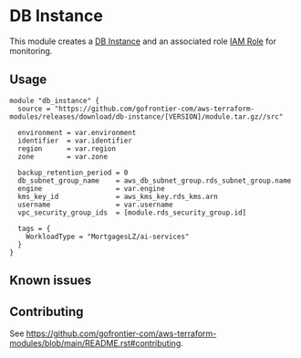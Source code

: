 # DB Instance

This module creates a [DB Instance](https://registry.terraform.io/providers/hashicorp/aws/latest/docs/resources/db_instance) and an associated role [IAM Role](https://registry.terraform.io/providers/hashicorp/aws/latest/docs/resources/iam_role) for monitoring.

## Usage

```hcl
module "db_instance" {
  source = "https://github.com/gofrontier-com/aws-terraform-modules/releases/download/db-instance/[VERSION]/module.tar.gz//src"

  environment = var.environment
  identifier  = var.identifier
  region      = var.region
  zone        = var.zone

  backup_retention_period = 0
  db_subnet_group_name    = aws_db_subnet_group.rds_subnet_group.name
  engine                  = var.engine
  kms_key_id              = aws_kms_key.rds_kms.arn
  username                = var.username
  vpc_security_group_ids  = [module.rds_security_group.id]

  tags = {
    WorkloadType = "MortgagesLZ/ai-services"
  }
}
```

## Known issues

## Contributing

See <https://github.com/gofrontier-com/aws-terraform-modules/blob/main/README.rst#contributing>.
